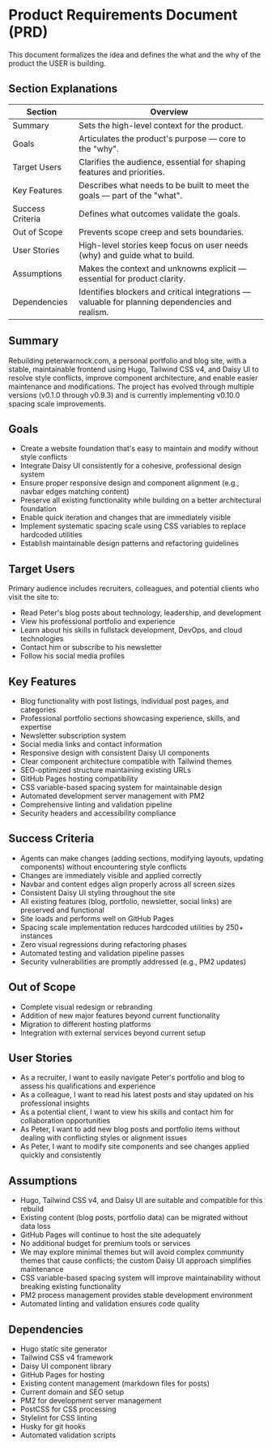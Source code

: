 # Product Requirements Document (PRD)

This document formalizes the idea and defines the what and the why of the
product the USER is building.

## Section Explanations

| Section          | Overview                                                                                        |
| ---------------- | ----------------------------------------------------------------------------------------------- |
| Summary          | Sets the high-level context for the product.                                                    |
| Goals            | Articulates the product's purpose — core to the "why".                                          |
| Target Users     | Clarifies the audience, essential for shaping features and priorities.                          |
| Key Features     | Describes what needs to be built to meet the goals — part of the "what".                        |
| Success Criteria | Defines what outcomes validate the goals.                                                       |
| Out of Scope     | Prevents scope creep and sets boundaries.                                                       |
| User Stories     | High-level stories keep focus on user needs (why) and guide what to build.                      |
| Assumptions      | Makes the context and unknowns explicit — essential for product clarity.                        |
| Dependencies     | Identifies blockers and critical integrations — valuable for planning dependencies and realism. |

## Summary

Rebuilding peterwarnock.com, a personal portfolio and blog site, with a stable,
maintainable frontend using Hugo, Tailwind CSS v4, and Daisy UI to resolve style
conflicts, improve component architecture, and enable easier maintenance and
modifications. The project has evolved through multiple versions (v0.1.0 through
v0.9.3) and is currently implementing v0.10.0 spacing scale improvements.

## Goals

- Create a website foundation that's easy to maintain and modify without style
  conflicts
- Integrate Daisy UI consistently for a cohesive, professional design system
- Ensure proper responsive design and component alignment (e.g., navbar edges
  matching content)
- Preserve all existing functionality while building on a better architectural
  foundation
- Enable quick iteration and changes that are immediately visible
- Implement systematic spacing scale using CSS variables to replace hardcoded
  utilities
- Establish maintainable design patterns and refactoring guidelines

## Target Users

Primary audience includes recruiters, colleagues, and potential clients who
visit the site to:

- Read Peter's blog posts about technology, leadership, and development
- View his professional portfolio and experience
- Learn about his skills in fullstack development, DevOps, and cloud
  technologies
- Contact him or subscribe to his newsletter
- Follow his social media profiles

## Key Features

- Blog functionality with post listings, individual post pages, and categories
- Professional portfolio sections showcasing experience, skills, and expertise
- Newsletter subscription system
- Social media links and contact information
- Responsive design with consistent Daisy UI components
- Clear component architecture compatible with Tailwind themes
- SEO-optimized structure maintaining existing URLs
- GitHub Pages hosting compatibility
- CSS variable-based spacing system for maintainable design
- Automated development server management with PM2
- Comprehensive linting and validation pipeline
- Security headers and accessibility compliance

## Success Criteria

- Agents can make changes (adding sections, modifying layouts, updating
  components) without encountering style conflicts
- Changes are immediately visible and applied correctly
- Navbar and content edges align properly across all screen sizes
- Consistent Daisy UI styling throughout the site
- All existing features (blog, portfolio, newsletter, social links) are
  preserved and functional
- Site loads and performs well on GitHub Pages
- Spacing scale implementation reduces hardcoded utilities by 250+ instances
- Zero visual regressions during refactoring phases
- Automated testing and validation pipeline passes
- Security vulnerabilities are promptly addressed (e.g., PM2 updates)

## Out of Scope

- Complete visual redesign or rebranding
- Addition of new major features beyond current functionality
- Migration to different hosting platforms
- Integration with external services beyond current setup

## User Stories

- As a recruiter, I want to easily navigate Peter's portfolio and blog to assess
  his qualifications and experience
- As a colleague, I want to read his latest posts and stay updated on his
  professional insights
- As a potential client, I want to view his skills and contact him for
  collaboration opportunities
- As Peter, I want to add new blog posts and portfolio items without dealing
  with conflicting styles or alignment issues
- As Peter, I want to modify site components and see changes applied quickly and
  consistently

## Assumptions

- Hugo, Tailwind CSS v4, and Daisy UI are suitable and compatible for this
  rebuild
- Existing content (blog posts, portfolio data) can be migrated without data
  loss
- GitHub Pages will continue to host the site adequately
- No additional budget for premium tools or services
- We may explore minimal themes but will avoid complex community themes that
  cause conflicts; the custom Daisy UI approach simplifies maintenance
- CSS variable-based spacing system will improve maintainability without
  breaking existing functionality
- PM2 process management provides stable development environment
- Automated linting and validation ensures code quality

## Dependencies

- Hugo static site generator
- Tailwind CSS v4 framework
- Daisy UI component library
- GitHub Pages for hosting
- Existing content management (markdown files for posts)
- Current domain and SEO setup
- PM2 for development server management
- PostCSS for CSS processing
- Stylelint for CSS linting
- Husky for git hooks
- Automated validation scripts
